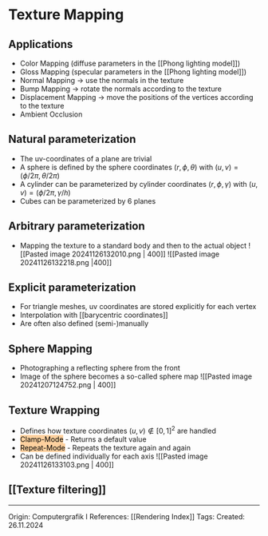 # Texture Mapping

## Applications

- Color Mapping (diffuse parameters in the [[Phong lighting model]])
- Gloss Mapping (specular parameters in the [[Phong lighting model]])
- Normal Mapping -> use the normals in the texture
- Bump Mapping -> rotate the normals according to the texture
- Displacement Mapping -> move the positions of the vertices according to the texture
- Ambient Occlusion

## Natural parameterization

- The uv-coordinates of a plane are trivial
- A sphere is defined by the sphere coordinates $(r, \phi, \theta)$ with $(u,v)=(\phi/2\pi, \theta/2\pi)$
- A cylinder can be parameterized by cylinder coordinates $(r, \phi, \gamma)$ with $(u,v) = (\phi/2\pi, \gamma/h)$ 
- Cubes can be parameterized by 6 planes

## Arbitrary parameterization

- Mapping the texture to a standard body and then to the actual object
![[Pasted image 20241126132010.png | 400]]
![[Pasted image 20241126132218.png |400]]

## Explicit parameterization

- For triangle meshes, uv coordinates are stored explicitly for each vertex 
- Interpolation with [[barycentric coordinates]]
- Are often also defined (semi-)manually

## Sphere Mapping

- Photographing a reflecting sphere from the front
- Image of the sphere becomes a so-called sphere map
![[Pasted image 20241207124752.png | 400]]
## Texture Wrapping


- Defines how texture coordinates $(u,v) \notin [0,1]^2$ are handled
- <mark style="background: #FFB86CA6;">Clamp-Mode</mark> - Returns a default value
- <mark style="background: #FFB86CA6;">Repeat-Mode</mark> - Repeats the texture again and again
- Can be defined individually for each axis
![[Pasted image 20241126133103.png | 400]]

## [[Texture filtering]]


---

Origin: Computergrafik I
References: [[Rendering Index]]
Tags: 
Created: 26.11.2024

